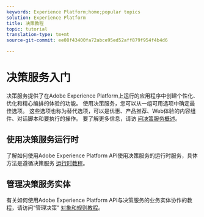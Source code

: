 ```yaml
---
keywords: Experience Platform;home;popular topics
solution: Experience Platform
title: 决策教程
topic: tutorial
translation-type: tm+mt
source-git-commit: ee08f43400fa72abce95ed52aff879f954f4b4d6

---
```



# 决策服务入门

决策服务提供了在Adobe Experience Platform上运行的应用程序中创建个性化、优化和精心编排的体验的功能。 使用决策服务，您可以从一组可用选项中确定最佳选项。 这些选项也称为替代选项，可以是优惠、产品推荐、Web体验的内容组件、对话脚本和要执行的操作。 要了解更多信息，请访 [问决策服务概述](../decisioning-service/home.md)。

## 使用决策服务运行时

了解如何使用Adobe Experience Platform API使用决策服务的运行时服务，具体方法是遵循决策服务 [运行时教程](../decisioning-service/tutorials/runtime.md)。

## 管理决策服务实体

有关如何使用Adobe Experience Platform API与决策服务的业务实体协作的教程，请访问“管理决策” [对象和规则教程](../decisioning-service/tutorials/entities.md)。